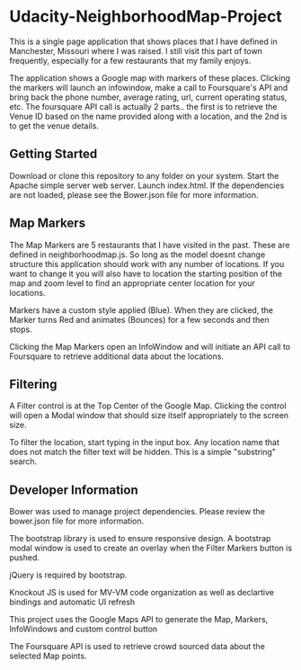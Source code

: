 # Udacity-NeighborhoodMap-Project

This is a single page application that shows places that I have defined in Manchester, Missouri where I was raised.  I still visit this part of town frequently, especially for a few restaurants that my family enjoys.

The application shows a Google map with markers of these places.  Clicking the markers will launch an infowindow, make a call to Foursquare's API and bring back the phone number, average rating, url, current operating status, etc.  The foursquare API call is actually 2 parts.. the first is to retrieve the Venue ID based on the name provided along with a location, and the 2nd is to get the venue details.

## Getting Started

Download or clone this repository to any folder on your system.  Start the Apache simple server web server.  Launch index.html.  If the dependencies are not loaded, please see the Bower.json file for more information.

## Map Markers

The Map Markers are 5 restaurants that I have visited in the past.  These are defined in neighborhoodmap.js.  So long as the model doesnt change structure this application should work with any number of locations.  If you want to change it you will also have to location the starting position of the map and zoom level to find an appropriate center location for your locations.

Markers have a custom style applied (Blue).  When they are clicked, the Marker turns Red and animates (Bounces) for a few seconds and then stops.

Clicking the Map Markers open an InfoWindow and will initiate an API call to Foursquare to retrieve additional data about the locations.

## Filtering

A Filter control is at the Top Center of the Google Map.  Clicking the control will open a Modal window that should size itself appropriately to the screen size.

To filter the location, start typing in the input box.  Any location name that does not match the filter text will be hidden.  This is a simple "substring" search.

## Developer Information

Bower was used to manage project dependencies.  Please review the bower.json file for more information.

The bootstrap library is used to ensure responsive design.  A bootstrap modal window is used to create an overlay when the Filter Markers button is pushed.

jQuery is required by bootstrap.

Knockout JS is used for MV-VM code organization as well as declartive bindings and automatic UI refresh

This project uses the Google Maps API to generate the Map, Markers, InfoWindows and custom control button

The Foursquare API is used to retrieve crowd sourced data about the selected Map points.
